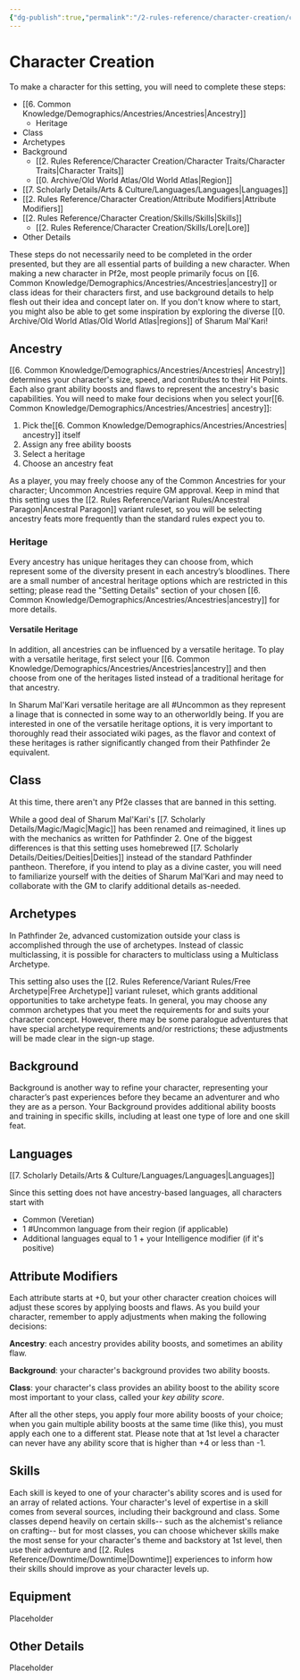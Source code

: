 ```yaml
---
{"dg-publish":true,"permalink":"/2-rules-reference/character-creation/character-creation/"}
---
```


# Character Creation

To make a character for this setting, you will need to complete these steps:  

- [[6. Common Knowledge/Demographics/Ancestries/Ancestries\|Ancestry]]
	- Heritage
- Class
- Archetypes
- Background
	- [[2. Rules Reference/Character Creation/Character Traits/Character Traits\|Character Traits]] 
	- [[0. Archive/Old World Atlas/Old World Atlas\|Region]] 
- [[7. Scholarly Details/Arts & Culture/Languages/Languages\|Languages]] 
- [[2. Rules Reference/Character Creation/Attribute Modifiers\|Attribute Modifiers]]
- [[2. Rules Reference/Character Creation/Skills/Skills\|Skills]] 
	- [[2. Rules Reference/Character Creation/Skills/Lore\|Lore]]
- Other Details
  
These steps do not necessarily need to be completed in the order presented, but they are all essential parts of building a new character. When making a new character in Pf2e, most people primarily focus on [[6. Common Knowledge/Demographics/Ancestries/Ancestries\|ancestry]] or class ideas for their characters first, and use background details to help flesh out their idea and concept later on. If you don't know where to start, you might also be able to get some inspiration by exploring the diverse [[0. Archive/Old World Atlas/Old World Atlas\|regions]] of Sharum Mal'Kari!

## Ancestry

[[6. Common Knowledge/Demographics/Ancestries/Ancestries\| Ancestry]] determines your character's size, speed, and contributes to their Hit Points. Each also grant ability boosts and flaws to represent the ancestry's basic capabilities. You will need to make four decisions when you select your[[6. Common Knowledge/Demographics/Ancestries/Ancestries\| ancestry]]:

1. Pick the[[6. Common Knowledge/Demographics/Ancestries/Ancestries\| ancestry]] itself
2. Assign any free ability boosts 
3. Select a heritage 
4. Choose an ancestry feat 

As a player, you may freely choose any of the Common Ancestries for your character; Uncommon Ancestries require GM approval. Keep in mind that this setting uses the [[2. Rules Reference/Variant Rules/Ancestral Paragon\|Ancestral Paragon]] variant ruleset, so you will be selecting ancestry feats more frequently than the standard rules expect you to.

### Heritage

Every ancestry has unique heritages they can choose from, which represent some of the diversity present in each ancestry’s bloodlines. There are a small number of ancestral heritage options which are restricted in this setting; please read the "Setting Details" section of your chosen [[6. Common Knowledge/Demographics/Ancestries/Ancestries\|ancestry]] for more details.

#### Versatile Heritage

In addition, all ancestries can be influenced by a versatile heritage. To play with a versatile heritage, first select your [[6. Common Knowledge/Demographics/Ancestries/Ancestries\|ancestry]] and then choose from one of the heritages listed instead of a traditional heritage for that ancestry. 

In Sharum Mal'Kari versatile heritage are all #Uncommon as they represent a linage that is connected in some way to an otherworldly being. If you are interested in one of the versatile heritage options, it is very important to thoroughly read their associated wiki pages, as the flavor and context of these heritages is rather significantly changed from their Pathfinder 2e equivalent.

## Class

At this time, there aren't any Pf2e classes that are banned in this setting.

While a good deal of Sharum Mal'Kari's [[7. Scholarly Details/Magic/Magic\|Magic]] has been renamed and reimagined, it lines up with the mechanics as written for Pathfinder 2. One of the biggest differences is that this setting uses homebrewed [[7. Scholarly Details/Deities/Deities\|Deities]] instead of the standard Pathfinder pantheon. Therefore, if you intend to play as a divine caster, you will need to familiarize yourself with the deities of Sharum Mal'Kari and may need to collaborate with the GM to clarify additional details as-needed.

## Archetypes

In Pathfinder 2e, advanced customization outside your class is accomplished through the use of archetypes. Instead of classic multiclassing, it is possible for characters to multiclass using a Multiclass Archetype.

This setting also uses the [[2. Rules Reference/Variant Rules/Free Archetype\|Free Archetype]] variant ruleset, which grants additional opportunities to take archetype feats. In general, you may choose any common archetypes that you meet the requirements for and suits your character concept. However, there may be some paralogue adventures that have special archetype requirements and/or restrictions; these adjustments will be made clear in the sign-up stage. 

## Background

Background is another way to refine your character, representing your character’s past experiences before they became an adventurer and who they are as a person. Your Background provides additional ability boosts and training in specific skills, including at least one type of lore and one skill feat. 

## Languages

[[7. Scholarly Details/Arts & Culture/Languages/Languages\|Languages]] 

Since this setting does not have ancestry-based languages, all characters start with

- Common (Veretian)
- 1 #Uncommon language from their region (if applicable)
- Additional languages equal to 1 + your Intelligence modifier (if it's positive)

## Attribute Modifiers

Each attribute starts at +0, but your other character creation choices will adjust these scores by applying boosts and flaws. As you build your character, remember to apply adjustments when making the following decisions:

**Ancestry**: each ancestry provides ability boosts, and sometimes an ability flaw.

**Background**: your character's background provides two ability boosts.

**Class**: your character's class provides an ability boost to the ability score most important to your class, called your _key ability score_.

After all the other steps, you apply four more ability boosts of your choice; when you gain multiple ability boosts at the same time (like this), you must apply each one to a different stat. Please note that at 1st level a character can never have any ability score that is higher than +4 or less than -1.

## Skills

Each skill is keyed to one of your character's ability scores and is used for an array of related actions. Your character's level of expertise in a skill comes from several sources, including their background and class. Some classes depend heavily on certain skills-- such as the alchemist's reliance on crafting-- but for most classes, you can choose whichever skills make the most sense for your character's theme and backstory at 1st level, then use their adventure and [[2. Rules Reference/Downtime/Downtime\|Downtime]] experiences to inform how their skills should improve as your character levels up. 

## Equipment

Placeholder 

## Other Details

Placeholder
